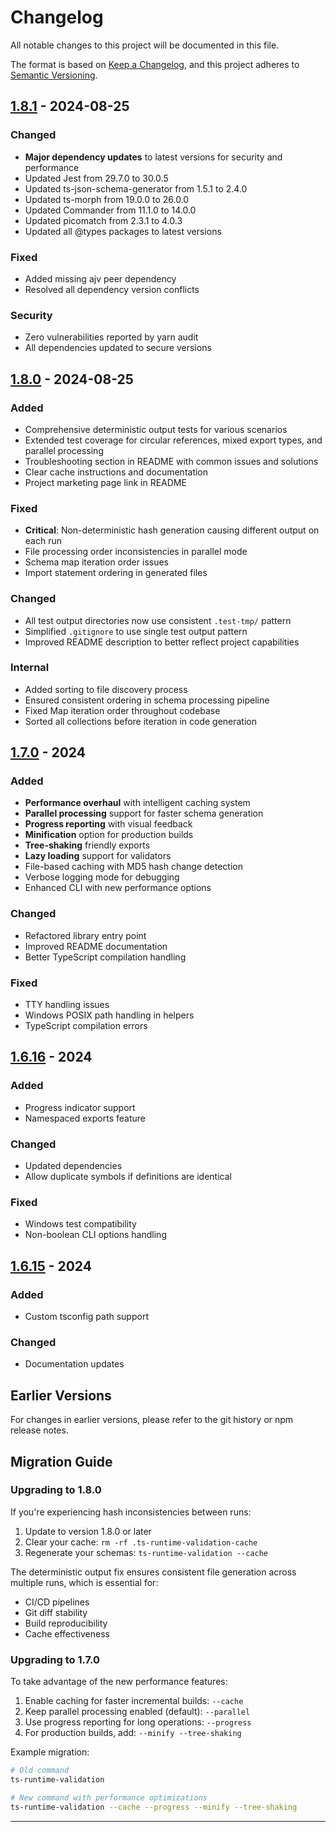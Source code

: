 # Changelog

All notable changes to this project will be documented in this file.

The format is based on [Keep a Changelog](https://keepachangelog.com/en/1.0.0/),
and this project adheres to [Semantic Versioning](https://semver.org/spec/v2.0.0.html).

## [1.8.1] - 2024-08-25

### Changed
- **Major dependency updates** to latest versions for security and performance
- Updated Jest from 29.7.0 to 30.0.5 
- Updated ts-json-schema-generator from 1.5.1 to 2.4.0
- Updated ts-morph from 19.0.0 to 26.0.0
- Updated Commander from 11.1.0 to 14.0.0
- Updated picomatch from 2.3.1 to 4.0.3
- Updated all @types packages to latest versions

### Fixed
- Added missing ajv peer dependency
- Resolved all dependency version conflicts

### Security
- Zero vulnerabilities reported by yarn audit
- All dependencies updated to secure versions

## [1.8.0] - 2024-08-25

### Added
- Comprehensive deterministic output tests for various scenarios
- Extended test coverage for circular references, mixed export types, and parallel processing
- Troubleshooting section in README with common issues and solutions
- Clear cache instructions and documentation
- Project marketing page link in README

### Fixed
- **Critical**: Non-deterministic hash generation causing different output on each run
- File processing order inconsistencies in parallel mode
- Schema map iteration order issues
- Import statement ordering in generated files

### Changed
- All test output directories now use consistent `.test-tmp/` pattern
- Simplified `.gitignore` to use single test output pattern
- Improved README description to better reflect project capabilities

### Internal
- Added sorting to file discovery process
- Ensured consistent ordering in schema processing pipeline
- Fixed Map iteration order throughout codebase
- Sorted all collections before iteration in code generation

## [1.7.0] - 2024

### Added
- **Performance overhaul** with intelligent caching system
- **Parallel processing** support for faster schema generation
- **Progress reporting** with visual feedback
- **Minification** option for production builds
- **Tree-shaking** friendly exports
- **Lazy loading** support for validators
- File-based caching with MD5 hash change detection
- Verbose logging mode for debugging
- Enhanced CLI with new performance options

### Changed
- Refactored library entry point
- Improved README documentation
- Better TypeScript compilation handling

### Fixed
- TTY handling issues
- Windows POSIX path handling in helpers
- TypeScript compilation errors

## [1.6.16] - 2024

### Added
- Progress indicator support
- Namespaced exports feature

### Changed
- Updated dependencies
- Allow duplicate symbols if definitions are identical

### Fixed
- Windows test compatibility
- Non-boolean CLI options handling

## [1.6.15] - 2024

### Added
- Custom tsconfig path support

### Changed
- Documentation updates

## Earlier Versions

For changes in earlier versions, please refer to the git history or npm release notes.

## Migration Guide

### Upgrading to 1.8.0

If you're experiencing hash inconsistencies between runs:

1. Update to version 1.8.0 or later
2. Clear your cache: `rm -rf .ts-runtime-validation-cache`
3. Regenerate your schemas: `ts-runtime-validation --cache`

The deterministic output fix ensures consistent file generation across multiple runs, which is essential for:
- CI/CD pipelines
- Git diff stability
- Build reproducibility
- Cache effectiveness

### Upgrading to 1.7.0

To take advantage of the new performance features:

1. Enable caching for faster incremental builds: `--cache`
2. Keep parallel processing enabled (default): `--parallel`
3. Use progress reporting for long operations: `--progress`
4. For production builds, add: `--minify --tree-shaking`

Example migration:
```bash
# Old command
ts-runtime-validation

# New command with performance optimizations
ts-runtime-validation --cache --progress --minify --tree-shaking
```

---

[Unreleased]: https://github.com/thegalah/ts-runtime-validation/compare/v1.8.1...HEAD
[1.8.1]: https://github.com/thegalah/ts-runtime-validation/compare/v1.8.0...v1.8.1
[1.8.0]: https://github.com/thegalah/ts-runtime-validation/compare/v1.7.0...v1.8.0
[1.7.0]: https://github.com/thegalah/ts-runtime-validation/compare/v1.6.16...v1.7.0
[1.6.16]: https://github.com/thegalah/ts-runtime-validation/compare/v1.6.15...v1.6.16
[1.6.15]: https://github.com/thegalah/ts-runtime-validation/releases/tag/v1.6.15